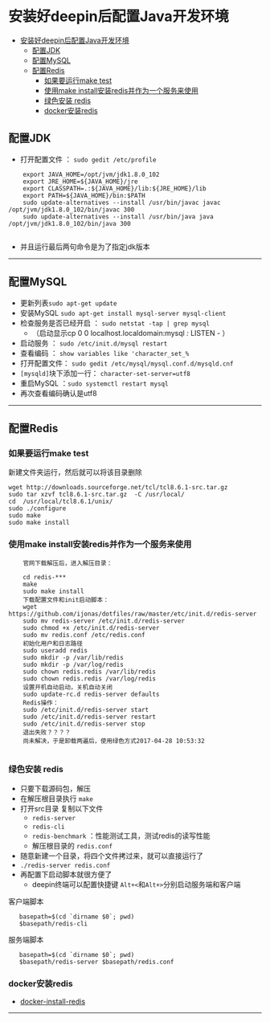 # 安装好deepin后配置Java开发环境

- [安装好deepin后配置Java开发环境](#%E5%AE%89%E8%A3%85%E5%A5%BDdeepin%E5%90%8E%E9%85%8D%E7%BD%AEjava%E5%BC%80%E5%8F%91%E7%8E%AF%E5%A2%83)
    - [配置JDK](#%E9%85%8D%E7%BD%AEjdk)
    - [配置MySQL](#%E9%85%8D%E7%BD%AEmysql)
    - [配置Redis](#%E9%85%8D%E7%BD%AEredis)
        - [如果要运行make test](#%E5%A6%82%E6%9E%9C%E8%A6%81%E8%BF%90%E8%A1%8Cmaketest)
        - [使用make install安装redis并作为一个服务来使用](#%E4%BD%BF%E7%94%A8makeinstall%E5%AE%89%E8%A3%85redis%E5%B9%B6%E4%BD%9C%E4%B8%BA%E4%B8%80%E4%B8%AA%E6%9C%8D%E5%8A%A1%E6%9D%A5%E4%BD%BF%E7%94%A8)
        - [绿色安装 redis](#%E7%BB%BF%E8%89%B2%E5%AE%89%E8%A3%85redis)
        - [docker安装redis](#docker%E5%AE%89%E8%A3%85redis)

## 配置JDK
- 打开配置文件 ： `sudo gedit /etc/profile`
```
	export JAVA_HOME=/opt/jvm/jdk1.8.0_102
    export JRE_HOME=${JAVA_HOME}/jre
	export CLASSPATH=.:${JAVA_HOME}/lib:${JRE_HOME}/lib
	export PATH=${JAVA_HOME}/bin:$PATH
	sudo update-alternatives --install /usr/bin/javac javac /opt/jvm/jdk1.8.0_102/bin/javac 300
	sudo update-alternatives --install /usr/bin/java java /opt/jvm/jdk1.8.0_102/bin/java 300
	
```
- 并且运行最后两句命令是为了指定jdk版本

********************************
## 配置MySQL
- 更新列表` sudo apt-get update `
- 安装MySQL `sudo apt-get install mysql-server mysql-client`
- 检查服务是否已经开启 ： `sudo netstat -tap | grep mysql `
	- （启动显示cp 0 0 localhost.localdomain:mysql *:* LISTEN - ）
- 启动服务 ： `sudo /etc/init.d/mysql restart `
- 查看编码 ： `show variables like 'character_set_%`
- 打开配置文件： `sudo gedit /etc/mysql/mysql.conf.d/mysqld.cnf`
- `[mysqld]`块下添加一行： `character-set-server=utf8`
- 重启MySQL ：`sudo systemctl restart mysql`
- 再次查看编码确认是utf8

**************************************
## 配置Redis
### 如果要运行make test
新建文件夹运行，然后就可以将该目录删除
```
wget http://downloads.sourceforge.net/tcl/tcl8.6.1-src.tar.gz
sudo tar xzvf tcl8.6.1-src.tar.gz  -C /usr/local/
cd  /usr/local/tcl8.6.1/unix/
sudo ./configure
sudo make
sudo make install
```
### 使用make install安装redis并作为一个服务来使用
```
    官网下载解压后，进入解压目录：

    cd redis-***
    make
    sudo make install
    下载配置文件和init启动脚本：
    wget https://github.com/ijonas/dotfiles/raw/master/etc/init.d/redis-server
    sudo mv redis-server /etc/init.d/redis-server
    sudo chmod +x /etc/init.d/redis-server
    sudo mv redis.conf /etc/redis.conf
    初始化用户和日志路径
    sudo useradd redis
    sudo mkdir -p /var/lib/redis
    sudo mkdir -p /var/log/redis
    sudo chown redis.redis /var/lib/redis
    sudo chown redis.redis /var/log/redis
    设置开机自动启动，关机自动关闭
    sudo update-rc.d redis-server defaults
    Redis操作：
    sudo /etc/init.d/redis-server start
    sudo /etc/init.d/redis-server restart
    sudo /etc/init.d/redis-server stop
    退出失败？？？？ 
    尚未解决，于是卸载两遍后，使用绿色方式2017-04-28 10:53:32
    
```

### 绿色安装 redis
- 只要下载源码包，解压
- 在解压根目录执行 `make`
- 打开src目录 复制以下文件
    - `redis-server`
    - `redis-cli`
    - `redis-benchmark` ：性能测试工具，测试redis的读写性能
    - 解压根目录的 `redis.conf`
- 随意新建一个目录，将四个文件拷过来，就可以直接运行了
- `./redis-server redis.conf`
- 再配置下启动脚本就很方便了 
    - deepin终端可以配置快捷键 `Alt+<`和`Alt+>`分别启动服务端和客户端
 
 客户端脚本
 ```
    basepath=$(cd `dirname $0`; pwd)
    $basepath/redis-cli
 ```
 服务端脚本
 ```
    basepath=$(cd `dirname $0`; pwd)
    $basepath/redis-server $basepath/redis.conf
 ```
 
### docker安装redis
- [docker-install-redis](https://github.com/Kuangcp/Notes/blob/master/TXT/Linux/Docker.md)

******** *************************
 


